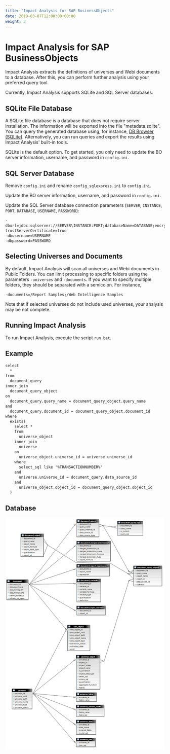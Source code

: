 ```yaml
---
title: "Impact Analysis for SAP BusinessObjects"
date: 2019-03-07T12:00:00+00:00
weight: 3
---
```


# Impact Analysis for SAP BusinessObjects

Impact Analysis extracts the definitions of universes and Webi 
documents to a database. After this, you can perform further analysis 
using your preferred query tool.

Currently, Impact Analysis supports SQLite and SQL Server databases.

## SQLite File Database

A SQLite file database is a database that does not require server 
installation. The information will be exported into the file 
"metadata.sqlite". You can query the generated database using, 
for instance, [DB Browser (SQLite)](https://sqlitebrowser.org/). 
Alternatively, you can run queries and export the results using 
Impact Analysis' built-in tools.

SQLite is the default option. To get started, you only need to 
update the BO server information, username, and password in `config.ini`.

## SQL Server Database

Remove `config.ini` and rename `config_sqlexpress.ini` to `config.ini`.

Update the BO server information, username, and password in `config.ini`.

Update the SQL Server database connection parameters (`SERVER`, `INSTANCE`, 
`PORT`, `DATABASE`, `USERNAME`, `PASSWORD`):

```
-dburl=jdbc:sqlserver://SERVER\INSTANCE:PORT;databaseName=DATABASE;encrypt=true;→
trustServerCertificate=true
-dbusername=USERNAME
-dbpassword=PASSWORD
```

## Selecting Universes and Documents

By default, Impact Analysis will scan all universes and Webi documents in 
Public Folders. You can limit processing to specific folders using the 
parameters `-universes` and `-documents`. If you want to specify multiple folders, 
they should be separated with a semicolon. For instance,

```
-documents=/Report Samples;/Web Intelligence Samples
```

Note that if selected universes do not include used universes, your analysis 
may be not complete.

## Running Impact Analysis

To run Impact Analysis, execute the script `run.bat`.

## Example

```
select 
  * 
from 
  document_query 
inner join 
  document_query_object
on 
  document_query.query_name = document_query_object.query_name
and 
  document_query.document_id = document_query_object.document_id
where 
  exists(
    select * 
	from 
	  universe_object 
	inner join 
	  universe
	on 
	  universe_object.universe_id = universe.universe_id
	where 
	  select_sql like '%TRANSACTIONNUMBER%'
	and 
	  universe.universe_id = document_query.data_source_id
	and 
	  universe_object.object_id = document_query_object.object_id
  )
```

## Database

![impact analysis model](/images/pages/impact-analysis-model.png)

